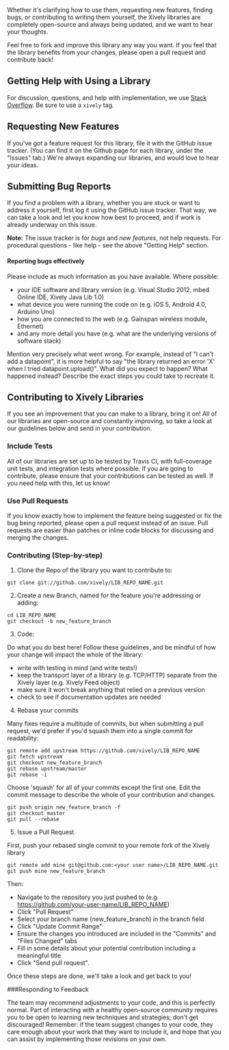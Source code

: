 Whether it's clarifying how to use them, requesting new features, finding bugs, or contributing to writing them yourself, the Xively libraries are completely open-source and always being updated, and we want to hear your thoughts.

Feel free to fork and improve this library any way you want. If you feel that the library benefits from your changes, please open a pull request and contribute back!


## Getting Help with Using a Library
For discussion, questions, and help with implementation, we use [Stack Overflow](http://stackoverflow.com/questions/tagged/xively).  Be sure to use a `xively` tag.

## Requesting New Features
If you've got a feature request for this library, file it with the GitHub issue tracker.  (You can find it on the Github page for each library, under the "Issues" tab.)  We're always expanding our libraries, and would love to hear your ideas.

## Submitting Bug Reports
If you find a problem with a library, whether you are stuck or want to address it yourself, first log it using the GitHub issue tracker.  That way, we can take a look and let you know how best to proceed, and if work is already underway on this issue.

**Note:** The issue tracker is for *bugs* and *new features*, not help requests. For procedural questions - like help - see the above "Getting Help" section. 

#### Reporting bugs effectively

Please include as much information as you have available.  Where possible:
  - your IDE software and library version (e.g. Visual Studio 2012, mbed Online IDE, Xively Java Lib 1.0)
  - what device you were running the code on (e.g. iOS 5, Android 4.0, Arduino Uno)
  - how you are connected to the web (e.g. Gainspan wireless module, Ethernet)
  - and any more detail you have (e.g. what are the underlying versions of software stack)

Mention very precisely what went wrong. For example, instead of "I can't add a datapoint", it is more helpful to say "the library returned an error 'X' when I tried datapoint.upload()".  What did you expect to happen? What happened instead? Describe the exact steps you could take to recreate it.


## Contributing to Xively Libraries
If you see an improvement that you can make to a library, bring it on!  All of our libraries are open-source and constantly improving, so take a look at our guidelines below and send in your contribution.

### Include Tests
All of our libraries are set up to be tested by Travis CI, with full-coverage unit tests, and integration tests where possible.  If you are going to contribute, please ensure that your contributions can be tested as well.  If you need help with this, let us know!

### Use Pull Requests
If you know exactly how to implement the feature being suggested or fix the bug
being reported, please open a pull request instead of an issue. Pull requests are easier than
patches or inline code blocks for discussing and merging the changes.

### Contributing (Step-by-step)

1) Clone the Repo of the library you want to contribute to:
```
git clone git://github.com/xively/LIB_REPO_NAME.git
```
2) Create a new Branch, named for the feature you're addressing or adding:
```
cd LIB_REPO_NAME
git checkout -b new_feature_branch
```
3) Code:

Do what you do best here!  Follow these guidelines, and be mindful of how your change will impact the whole of the library: 
- write with testing in mind (and write tests!)
- keep the transport layer of a library (e.g. TCP/HTTP) separate from the Xively layer (e.g. Xively Feed object)
- make sure it won't break anything that relied on a previous version
- check to see if documentation updates are needed

4) Rebase your commits

Many fixes require a multitude of commits, but when submitting a pull request, we'd prefer if you'd squash them into a single commit for readability:
```
git remote add upstream https://github.com/xively/LIB_REPO_NAME
git fetch upstream
git checkout new_feature_branch
git rebase upstream/master
git rebase -i
```
Choose 'squash' for all of your commits except the first one.  Edit the commit message to describe the whole of your contribution and changes.
```
git push origin new_feature_branch -f
git checkout master
git pull --rebase
```

5) Issue a Pull Request

First, push your rebased single commit to your remote fork of the Xively library
```
git remote add mine git@github.com:<your user name>/LIB_REPO_NAME.git
git push mine new_feature_branch
```
Then:
- Navigate to the  repository you just pushed to (e.g. https://github.com/your-user-name/LIB_REPO_NAME)
- Click "Pull Request"
- Select your branch name (new_feature_branch) in the branch field
- Click "Update Commit Range"
- Ensure the changes you introduced are included in the "Commits" and "Files Changed" tabs
- Fill in some details about your potential contribution including a meaningful title
- Click "Send pull request".

Once these steps are done, we'll take a look and get back to you!

###Responding to Feedback

The team may recommend adjustments to your code, and this is perfectly normal. Part of interacting with a healthy open-source community requires you to be open to learning new techniques and strategies; don't get discouraged! Remember: if the team suggest changes to your code, they care enough about your work that they want to include it, and hope that you can assist by implementing those revisions on your own.